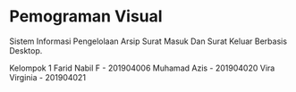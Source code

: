 # Pemograman Visual
Sistem Informasi Pengelolaan Arsip Surat Masuk Dan Surat Keluar Berbasis Desktop.

Kelompok 1
Farid Nabil F - 201904006
Muhamad Azis - 201904020
Vira Virginia - 201904021
